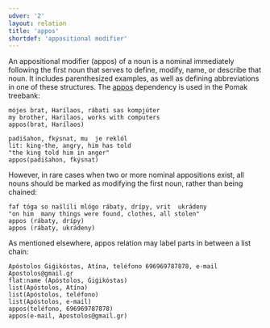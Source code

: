 ```yaml
---
udver: '2'
layout: relation
title: 'appos'
shortdef: 'appositional modifier'
---
```



An appositional modifier (appos) of a noun is a nominal immediately following the first noun that serves to define, modify, name, or describe that noun. 
It includes parenthesized examples, as well as defining abbreviations in one of these structures. The [appos]() dependency is used in the Pomak treebank:

~~~ sdparse
mójes brat, Harílaos, rábati sas kompjúter 
my brother, Harilaos, works with computers
appos(brat, Harílaos)
~~~ 
 
~~~ sdparse
padišahon, fkýsnat, mu  je reklól 
lit: king-the, angry, him has told
"the king told him in anger" 
appos(padišahon, fkýsnat)  
~~~ 


However, in rare cases when two or more nominal appositions exist, all nouns should be marked as modifying the first noun, rather than being chained:
   
 ~~~ sdparse
faf tóga so našlíli mlógo rábaty, drípy, vrit  ukrádeny 
"on him  many things were found, clothes, all stolen"
appos (rábaty, drípy)
appos (rábaty, ukrádeny)
 ~~~ 
 
As mentioned elsewhere,  appos relation may label parts in between a list chain:   

 ~~~ sdparse
Apóstolos Ǵiǵikóstas, Atína, teléfono 696969787878, e-mail Apostolos@gmail.gr
flat:name (Apóstolos, Ǵiǵikóstas)
list(Apóstolos, Atína)
list(Apóstolos, teléfono)
list(Apóstolos, e-mail)
appos(teléfono, 696969787878)
appos(e-mail, Apostolos@gmail.gr)
 ~~~ 
<!-- Interlanguage links updated Po 11. listopadu 2024, 20:10:26 CET -->
